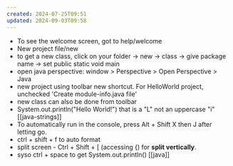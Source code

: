 ```yaml
---
created: 2024-07-25T09:51
updated: 2024-09-03T09:58
---
```

- To see the welcome screen, got to help/welcome
- New project file/new
- to get a new class, click on your folder -> new -> class -> give package name -> set public static void main
- open java perspective: window > Perspective > Open Perspective > Java
- new project using toolbar new shortcut. For HelloWorld project, unchecked 'Create module-info.java file'
- new class can also be done from toolbar 
- System.out.println("Hello World!") that is a "L" not an uppercase "i" [[java-strings]]
- To automatically run in the console, press Alt + Shift X then J after letting go. 
- ctrl + shift +  f to auto format 
- split screen - Ctrl + Shift + [ (accessing {) for **split vertically**.
- syso ctrl + space to get System.out.println()
[[java]]